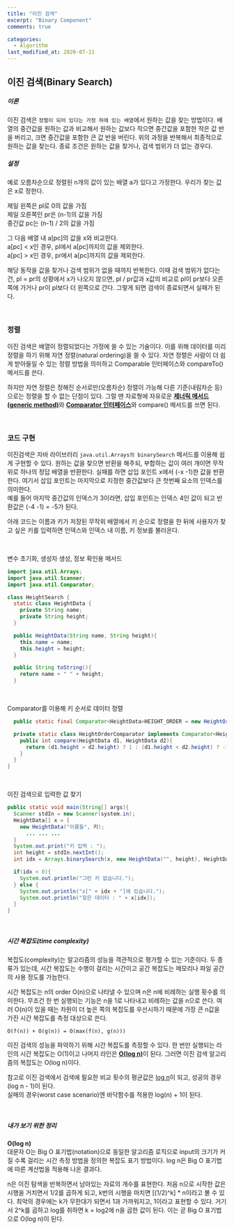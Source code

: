 ```yaml
---
title: "이진 검색"
excerpt: "Binary Component"
comments: true

categories:
  - Algorithm
last_modified_at: 2020-07-11
---
```

## 이진 검색(Binary Search)
##### 이론
이진 검색은 `정렬이 되어 있다는 가정 하에 있는 배열`에서 원하는 값을 찾는 방법이다.
배열의 중간값을 원하는 값과 비교해서 원하는 값보다 작으면 중간값을 포함한 작은 값 반을 버리고, 크면 중간값을 포함한 큰 값 반을 버린다.
위의 과정을 반복해서 최종적으로 원하는 값을 찾는다.
종료 조건은 원하는 값을 찾거나, 검색 범위가 더 없는 경우다.

##### 설정
예로 오름차순으로 정렬된 n개의 값이 있는 배열 a가 있다고 가정한다.
우리가 찾는 값은 x로 정한다.

제일 왼쪽은 pl로 0의 값을 가짐   
제일 오른쪽인 pr은 (n-1)의 값을 가짐   
중간값 pc는 (n-1) / 2의 값을 가짐   

그 다음 배열 내 a[pc]의 값을 x와 비교한다.   
a[pc] < x인 경우, pl에서 a[pc]까지의 값을 제외한다.   
a[pc] > x인 경우, pr에서 a[pc]까지의 값을 제외한다.

해당 동작을 값을 찾거나 검색 범위가 없을 때까지 반복한다.
이때 검색 범위가 없다는 건, pl = pr의 상황에서 x가 나오지 않으면, pl / pr값과 x값의 비교로 pl이 pr보다 오른쪽에 가거나 pr이 pl보다 더 왼쪽으로 간다.
그렇게 되면 검색이 종료되면서 실패가 된다.

<br>

### 정렬
이진 검색은 배열이 정렬되었다는 가정에 쓸 수 있는 기술이다.
이를 위해 데이터를 미리 정렬을 하기 위해 자연 정렬(natural ordering)을 쓸 수 있다.
자연 정렬은 사람이 더 쉽게 받아들일 수 있는 정렬 방법을 의미하고 Comparable<T> 인터페이스와 compareTo() 메서드를 쓴다.

하지만 자연 정렬은 정해진 순서로만(오름차순) 정렬이 가능해 다른 기준(내림차순 등)으로는 정렬을 할 수 없는 단점이 있다.
그럴 땐 자료형에 자유로운 <u>**제너릭 메서드(generic method)**</u>와 <u>**Comparator 인터페이스**</u>와 compare() 메서드를 쓰면 된다.

<br>

### 코드 구현
이진검색은 자바 라이브러리 `java.util.Arrays의 binarySearch` 메서드를 이용해 쉽게 구현할 수 있다.
원하는 값을 찾으면 반환을 해주되, 부합하는 값이 여러 개이면 무작위로 하나의 정답 배열을 반환한다.
실패를 하면 삽입 포인트 x에서 (-x -1)한 값을 반환한다.
여기서 삽입 포인트는 마지막으로 지정한 중간값보다 큰 첫번째 요소의 인덱스를 의미한다.   
예를 들어 마지막 중간값의 인덱스가 3이라면, 삽입 포인트는 인덱스 4인 값이 되고 반환값은 (-4 -1) = -5가 된다.

아래 코드는 이름과 키가 저장된 무작위 배열에서 키 순으로 정렬을 한 뒤에 사용자가 찾고 싶은 키를 입력하면 인덱스와 인덱스 내 이름, 키 정보를 불러온다.

<br>

변수 초기화, 생성자 생성, 정보 확인용 메서드
```java
import java.util.Arrays;
import java.util.Scanner;
import java.util.Comparator;

class HeightSearch {
  static class HeightData {
    private String name;
    private String height;
  }

  public HeightData(String name, String height){
    this.name = name;
    this.height = height;
  }

  public String toString(){
    return name + " " + height;
  }
```

<br>

Comparator를 이용해 키 순서로 데이터 정렬
```java
  public static final Comparator<HeightData>HEIGHT_ORDER = new HeightOrderComparator();

  private static class HeightOrderComparator implements Comparator<HeightData> {
    public int compare(HeightData d1, HeightData d2){
      return (d1.height > d2.height) ? 1 : (d1.height < d2.height) ? -1 : 0;
    }
  }
}
```

<br>

이진 검색으로 입력한 값 찾기
```java
public static void main(String[] args){
  Scanner stdIn = new Scanner(system.in);
  HeightData[] x = {
    new HeightData("이름들", 키);
      ... ... ...
  }
  System.out.print("키 입력 : ");
  int height = stdIn.nextInt();
  int idx = Arrays.binarySearch(x, new HeightData("", height), HeightData.HEIGHT_ORDER);

  if(idx < 0){
    System.out.println("그런 키 없습니다.");
  } else {
    System.out.println("x[" + idx + "]에 있습니다.");
    System.out.println("찾은 데이터 : " + x[idx]);
  }
}
```

<br>

##### 시간 복잡도(time complexity)
복잡도(complexity)는 알고리즘의 성능을 객관적으로 평가할 수 있는 기준이다.
두 종류가 있는데, 시간 복잡도는 수행이 걸리는 시간이고 공간 복잡도는 메모리나 파일 공간의 사용 정도를 가늠한다.

시간 복잡도는 n의 order O(n)으로 나타낼 수 있으며 n은 n에 비례하는 실행 횟수를 의미한다.
무조건 한 번 실행되는 기능은 n을 1로 나타내고 비례하는 값을 n으로 쓴다.
여러 O(n)이 있을 때는 차원이 더 높은 쪽의 복잡도를 우선시하기 때문에 가장 큰 n값을 가진 시간 복잡도를 측정 대상으로 쓴다.

`O(f(n)) + O(g(n)) = O(max(f(n), g(n)))`

이진 검색의 성능을 파악하기 위해 시간 복잡도를 측정할 수 있다.
한 번만 실행되는 라인의 시간 복잡도는 O(1)이고 나머지 라인은 <u>**O(log n)**</u>이 된다.
그러면 이진 검색 알고리즘의 복잡도는 O(log n)이다.

참고로 이진 검색에서 검색에 필요한 비교 횟수의 평균값은 <u>log n</u>이 되고,
성공의 경우 (log n - 1)이 된다.   
실패의 경우(worst case scenario)엔 바닥함수를 적용한 log(n) + 1이 된다.

<br>

##### 내가 보기 위한 정리
<b>O(log n)</b>   
대문자 O는 Big O 표기법(notation)으로 동일한 알고리즘 로직으로 input의 크기가 커질 수록 걸리는 시간 측정 방법을 정의한 복잡도 표기 방법이다. log n은 Big O 표기법에 따른 계산법을 적용해 나온 결과다.   

n은 이진 탐색을 반복하면서 남아있는 자료의 개수를 표현한다.
처음 n으로 시작한 값은 시행을 거치면서 1/2를 곱하게 되고, k번의 시행을 마치면 [(1/2)^k] * n이라고 볼 수 있다. 최악의 경우에는 k가 무한대가 되면서 1과 가까워지고, 1이라고 표현할 수 있다.
거기서 2^k를 곱하고 log를 취하면 k = log2에 n을 곱한 값이 된다.
이는 곧 Big O 표기법으로 O(log n)이 된다.
